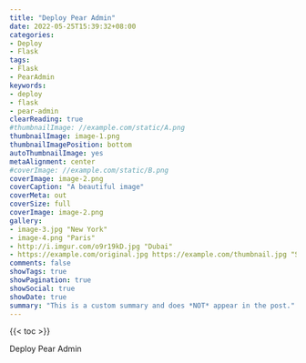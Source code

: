 ```yaml
---
title: "Deploy Pear Admin"
date: 2022-05-25T15:39:32+08:00
categories:
- Deploy
- Flask
tags:
- Flask
- PearAdmin
keywords:
- deploy
- flask
- pear-admin
clearReading: true
#thumbnailImage: //example.com/static/A.png
thumbnailImage: image-1.png
thumbnailImagePosition: bottom
autoThumbnailImage: yes
metaAlignment: center
#coverImage: //example.com/static/B.png
coverImage: image-2.png
coverCaption: "A beautiful image"
coverMeta: out
coverSize: full
coverImage: image-2.png
gallery:
- image-3.jpg "New York"
- image-4.png "Paris"
- http://i.imgur.com/o9r19kD.jpg "Dubai"
- https://example.com/original.jpg https://example.com/thumbnail.jpg "Sidney"
comments: false
showTags: true
showPagination: true
showSocial: true
showDate: true
summary: "This is a custom summary and does *NOT* appear in the post."
---
```


<!--more-->

{{< toc >}}

Deploy Pear Admin

